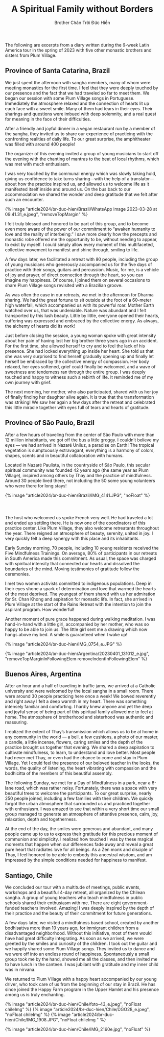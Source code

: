 ﻿---
title: A Spiritual Family without Borders
author: Brother Chân Trời Đức Hiền
---

<p class="editors-preface">The following are excerpts from a diary written during the 6-week Latin America tour in the spring of 2023 with five other monastic brothers and sisters from Plum Village.</p>

## Province of Santa Catarina, Brazil

We just spent the afternoon with sangha members, many of whom were meeting monastics for the first time. I feel that they were deeply touched by our presence and the fact that we had traveled so far to meet them. We began our session with some Plum Village songs in Portuguese. Immediately the atmosphere relaxed and the connection of hearts lit up each face with a sweet smile. Many of them had tears in their eyes. Their sharings and questions were imbued with deep solemnity, and a real quest for meaning in the face of their difficulties.

After a friendly and joyful dinner in a vegan restaurant run by a member of the sangha, they invited us to share our experience of practicing with the confronting realities of daily life. To our great surprise, the amphitheater was filled with around 400 people! 

The organizer of this evening invited a group of young musicians to start off the evening with the chanting of mantras to the beat of local rhythms, which was met with much enthusiasm. 

I was very touched by the communal energy which was slowly taking hold, giving us confidence to take turns sharing—with the help of a translator—about how the practice inspired us, and allowed us to welcome life as it manifested itself inside and around us. On the bus back to our accommodation we shared the wonder and deep gratitude that we felt after such an encounter.

{% image "article2024/br-duc-hien/Brazil/WhatsApp Image 2023-03-28 at 09.41.31_e.jpeg", "removeTopMargin" %}

I felt truly blessed and honored to be part of this group, and to become even more aware of the power of our commitment to “awaken humanity to love and the reality of interbeing.” I saw more clearly how the precepts and monastic robe offered me the opportunity to be, without needing to appear, to exist by myself. I could simply allow every moment of this multifaceted, collective movement to manifest and shine through, smiling to life.

A few days later, we facilitated a retreat with 80 people, including the group of young musicians who generously accompanied us for the five days of practice with their songs, guitars and percussion. Music, for me, is a vehicle of joy and prayer, of direct connection through the heart, so you can imagine my happiness. Of course, I joined them on several occasions to share Plum Village songs revisited with a Brazilian groove.

As was often the case in our retreats, we met in the afternoon for Dharma sharing. We had the great fortune to sit outside at the foot of a 60-meter high waterfall, which accompanied us with its powerful roar. Mother Earth watched over us, that was undeniable. Nature was abundant and I felt transported by this lush beauty. Little by little, everyone opened their hearts, suffering was expressed and embraced by the collective energy. As always, the alchemy of hearts did its work!

Just before closing the session, a young woman spoke with great intensity about her pain of having lost her big brother three years ago in an accident. For the first time, she allowed herself to cry and to feel the lack of his presence. She had locked everything up inside her heart. She told us that she was very surprised to find herself gradually opening up and finally let herself be embraced by the collective energy of compassion. Her body relaxed, her eyes softened, grief could finally be welcomed, and a wave of sweetness and tenderness ran through the entire group. I was deeply touched and happy to witness such a rebirth of life. It reminded me of my own journey with grief.

The next morning, her mother, who also participated, shared with us her joy of finally finding her daughter alive again. It is true that the transformation was striking! We saw her again a few days after the retreat and celebrated this little miracle together with eyes full of tears and hearts of gratitude.

## Province of São Paulo, Brazil

After a few hours of traveling from the center of São Paulo with more than 12 million inhabitants, we got off the bus a little groggy. I couldn’t believe my eyes — we had arrived in Nazaré Uniluz, a paradise on Earth! The tropical vegetation is sumptuously extravagant, everything is a harmony of colors, shapes, scents and in beautiful collaboration with humans.

Located in Nazaré Paulista, in the countryside of São Paulo, this secular spiritual community was founded 42 years ago (the same year as Plum Village), inspired among others by Thay and the practice of mindfulness. Around 30 people lived there, not including the 50 some young volunteers who were there for long stays!

{% image "article2024/br-duc-hien/Brazil/IMG_4141.JPG", "noFloat" %}

<p style="margin-bottom: 4em;"></p>

The host who welcomed us spoke French very well. He had traveled a lot and ended up settling there. He is now one of the coordinators of this practice center. Like Plum Village, they also welcome retreatants throughout the year. There reigned an atmosphere of beauty, serenity, united in joy. I very quickly felt a deep synergy with this place and its inhabitants.

Early Sunday morning, 70 people, including 10 young residents received the Five Mindfulness Trainings. On average, 80% of participants in our retreats in South America made this commitment. As usual, the space was charged with spiritual intensity that connected our hearts and dissolved the boundaries of the mind. Moving testimonies of gratitude follow the ceremonies.

I met two women activists committed to indigenous populations. Deep in their eyes shone a spark of determination and love that warmed the hearts of the most deprived. The youngest of them shared with us her admiration for Sr. Chan Khong and aspiration for monastic life. In fact, she arrived in Plum Village at the start of the Rains Retreat with the intention to join the aspirant program. How wonderful!

Another moment of pure grace happened during walking meditation. I was hand-in-hand with a little girl, accompanied by her mother, who was so happy to be able to join us. The little girl sent me a drawing which now hangs above my bed. A smile is guaranteed when I wake up!

{% image "article2024/br-duc-hien/IMG_0754_e.JPG" %}

<div class="page-break"></div>

{% image "article2024/br-duc-hien/Argentina/20230401_131012_e.jpg", "removeTopMarginInFollowingElem removeIndentInFollowingElem" %}

## Buenos Aires, Argentina

After an hour and a half of traveling in traffic jams, we arrived at a Catholic university and were welcomed by the local sangha in a small room. There were around 30 people practicing here once a week! We bowed reverently and right away I felt a deep warmth in my heart. There was something intensely familiar and comforting. I hardly knew anyone and yet the deep and joyful sense of being part of this spiritual family allowed me to feel at home. The atmosphere of brotherhood and sisterhood was authentic and reassuring.

I realized the extent of Thay’s transmission which allows us to be at home in any community in the world — a bell, a few cushions, a photo of our master, a candle, a little incense, flowers, caring smiles and the depth of the practice brought us together that evening. We shared a deep aspiration to cultivate mindfulness, to learn, to understand and love better. Most people had never met Thay, or even had the chance to come and stay in Plum Village. Yet I could feel the presence of our beloved teacher in the looks, the words, the quality of listening, the heart vibrating with compassion and the bodhicitta of the members of this beautiful assembly.

The following Sunday, we met for a Day of Mindfulness in a park, near a 6-lane road, which was rather noisy. Fortunately, there was a space with very beautiful trees to welcome the participants. To our great surprise, nearly 250 people joined, including a few families with their children. We quickly forgot the urban atmosphere that surrounded us and practiced together with enthusiasm. I was amazed to see that within a very short time our small group managed to generate an atmosphere of attentive presence, calm, joy, relaxation, depth and togetherness.

At the end of the day, the smiles were generous and abundant, and many people came up to us to express their gratitude for this precious moment of communion and simplicity. I realized how touched I was by these magical moments that happen when our differences fade away and reveal a great pure heart that radiates love for all beings. As a Zen monk and disciple of Thay, I feel honored to be able to embody this ancestral wisdom, and am impressed by the simple conditions needed for happiness to manifest.

<div class="page-break"></div>

## Santiago, Chile

We concluded our tour with a multitude of meetings, public events, workshops and a beautiful 4-day retreat, all organized by the Chilean sangha. A group of young teachers who teach mindfulness in public schools shared their enthusiasm with me. There are eight government-funded teachers involved. Amazing! I was deeply inspired by the depth of their practice and the beauty of their commitment for future generations.

A few days later, we visited a mindfulness based school, created by another bodhisattva more than 10 years ago, for immigrant children from a disadvantaged neighborhood. Without this initiative, most of them would have had great difficulty integrating. As soon as we arrived, we were greeted by the smiles and curiosity of the children. I took out the guitar and we happily shared some Plum Village songs. They invited us to dance and we were off into an endless round of happiness. Spontaneously a small group took me by the hand, showed me all the classes, and then invited me to have lunch in the canteen. I was jubilant with gratitude and my inner child was in nirvana.

We returned to Plum Village with a happy heart accompanied by our young driver, who took care of us from the beginning of our stay in Brazil. He has since joined the Happy Farm program in the Upper Hamlet and his presence among us is truly enchanting.

<div class="article-end"></div>

{% image "article2024/br-duc-hien/Chile/foto-43_e.jpeg", "noFloat chileImg" %}
{% image "article2024/br-duc-hien/Chile/DGO28_e.jpeg", "noFloat chileImg" %}
{% image "article2024/br-duc-hien/Chile/IMG_1908.JPG", "noFloat chileImg
" %}

{% image "article2024/br-duc-hien/Chile/IMG_2160e.jpg", "noFloat" %}
